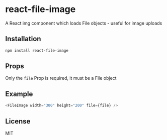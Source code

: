# react-file-image
A React img component which loads File objects - useful for image uploads


## Installation
```sh
npm install react-file-image
```

## Props
Only the `file` Prop is required, it must be a File object

## Example

```js
<FileImage width="300" height="200" file={file} />

```

## License
MIT

